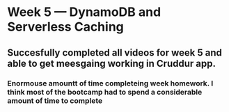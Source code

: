 # Week 5 — DynamoDB and Serverless Caching
## Succesfully completed all videos for week 5 and able to get meesgaing working in Cruddur app.
### Enormouse amountt of time completeing week homework. I think most of the bootcamp had to spend a considerable amount of time to complete
